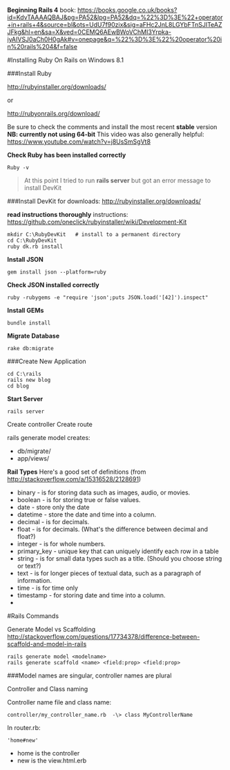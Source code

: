 **Beginning Rails 4** book: https://books.google.co.uk/books?id=KdvTAAAAQBAJ&pg=PA52&lpg=PA52&dq=%22%3D%3E%22+operator+in+rails+4&source=bl&ots=UdU7f90zix&sig=aFHc2JnL8LGYbFTnSJITeAZJFkg&hl=en&sa=X&ved=0CEMQ6AEwBWoVChMI3Yrpka-iyAIVSJ0aCh0H0gAk#v=onepage&q=%22%3D%3E%22%20operator%20in%20rails%204&f=false  

#Installing Ruby On Rails on Windows 8.1

###Install Ruby

http://rubyinstaller.org/downloads/  

or  

http://rubyonrails.org/download/  


Be sure to check the comments and install the most recent **stable** version
**NB: currently not using 64-bit**
This video was also generally helpful: https://www.youtube.com/watch?v=j8UsSmSgVt8

**Check Ruby has been installed correctly**
```
Ruby -v
```

> At this point I tried to run **rails server** but got an error message to install DevKit


###Install DevKit
for downloads: http://rubyinstaller.org/downloads/

**read instructions thoroughly**
instructions: https://github.com/oneclick/rubyinstaller/wiki/Development-Kit
```
mkdir C:\RubyDevKit   # install to a permanent directory
cd C:\RubyDevKit
ruby dk.rb install
```
**Install JSON**
```
gem install json --platform=ruby
```
**Check JSON installed correctly**
```
ruby -rubygems -e "require 'json';puts JSON.load('[42]').inspect"
```
**Install GEMs**
```
bundle install
```
**Migrate Database**
```
rake db:migrate
```

###Create New Application
```
cd C:\rails
rails new blog
cd blog
```
**Start Server**
```
rails server
```

Create controller
Create route

rails generate model <model name>  creates:
- db/migrate/
- app/views/<model name>


**Rail Types**
Here's a good set of definitions (from http://stackoverflow.com/a/15316528/2128691)

- binary - is for storing data such as images, audio, or movies.
- boolean - is for storing true or false values.
- date - store only the date
- datetime - store the date and time into a column.
- decimal - is for decimals.
- float - is for decimals. (What's the difference between decimal and float?)
- integer - is for whole numbers.
- primary_key - unique key that can uniquely identify each row in a table
- string - is for small data types such as a title. (Should you choose string or text?)
- text - is for longer pieces of textual data, such as a paragraph of information.
- time - is for time only
- timestamp - for storing date and time into a column.
- 

#Rails Commands

Generate Model vs Scaffolding
http://stackoverflow.com/questions/17734378/difference-between-scaffold-and-model-in-rails
```
rails generate model <modelname>
rails generate scaffold <name> <field:prop> <field:prop>
```
###Model names are singular, controller names are plural

Controller and Class naming

Controller name file and class name:  
```
controller/my_controller_name.rb  -\> class MyControllerName
```
In router.rb:  
```
'home#new'
```
- home is the controller
- new is the view.html.erb
